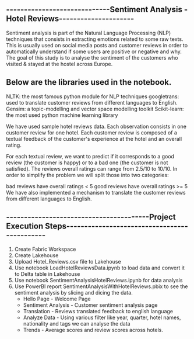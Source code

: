 -----------------------------Sentiment Analysis - Hotel Reviews---------------------
-
Sentiment analysis is part of the Natural Language Processing (NLP) techniques that consists in extracting emotions related to some raw texts. 
This is usually used on social media posts and customer reviews in order to automatically understand if some users are positive or negative and why. 
The goal of this study is to analyse the sentiment of the customers who visited & stayed at the hostel across Europe.

Below are the libraries used in the notebook.
- 
NLTK: the most famous python module for NLP techniques
googletrans: used to translate customer reviews from different languages to English.
Gensim: a topic-modelling and vector space modelling toolkit
Scikit-learn: the most used python machine learning library

We have used sample hotel reviews data. Each observation consists in one customer review for one hotel. 
Each customer review is composed of a textual feedback of the customer's experience at the hotel and an overall rating.

For each textual review, we want to predict if it corresponds to a good review (the customer is happy) or to a bad one (the customer is not satisfied). 
The reviews overall ratings can range from 2.5/10 to 10/10. In order to simplify the problem we will split those into two categories:

bad reviews have overall ratings < 5
good reviews have overall ratings >= 5
We have also implemented a mechanism to translate the customer reviews from different languages to English.

----------------------------------------Project Execution Steps---------------------------------------------
-
1. Create Fabric Workspace
2. Create Lakehouse
3. Upload Hotel_Reviews.csv file to Lakehouse
4. Use notebook LoadHotelReviewsData.ipynb to load data and convert it to Delta table in Lakehouse
5. Use notebook SentimentAnalysisHotelReviews.ipynb for data analysis
6. Use PowerBI report SentimentAnalysisWithHotelReviews.pbix to see the sentiment analysis by slicing and dicing the data.
   - Hello Page - Welcome Page
   - Sentiment Analysis - Customer sentiment analysis page
   - Translation - Reviews translated feedback to english language
   - Analyze Data - Using various filter like year, quarter, hotel names, nationality and tags we can analyse the data
   - Trends - Average scores and review scores across hotels.
